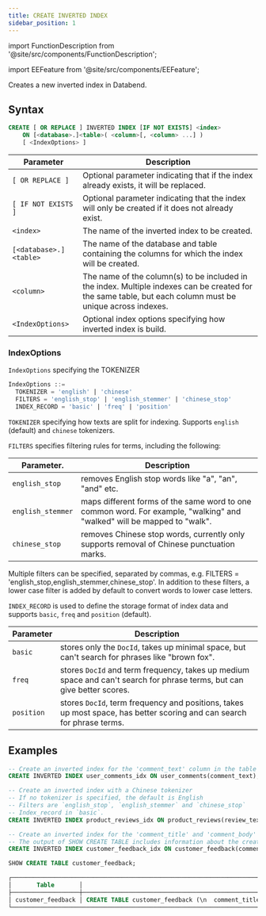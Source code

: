 ```yaml
---
title: CREATE INVERTED INDEX
sidebar_position: 1
---
```


import FunctionDescription from '@site/src/components/FunctionDescription';

<FunctionDescription description="Introduced or updated: v1.2.405"/>

import EEFeature from '@site/src/components/EEFeature';

<EEFeature featureName='INVERTED INDEX'/>

Creates a new inverted index in Databend.

## Syntax

```sql
CREATE [ OR REPLACE ] INVERTED INDEX [IF NOT EXISTS] <index>
    ON [<database>.]<table>( <column>[, <column> ...] )
    [ <IndexOptions> ]
```

| Parameter              | Description                                                                                                                                               |
|------------------------|-----------------------------------------------------------------------------------------------------------------------------------------------------------|
| `[ OR REPLACE ]`       | Optional parameter indicating that if the index already exists, it will be replaced.                                                                      |
| `[ IF NOT EXISTS ]`    | Optional parameter indicating that the index will only be created if it does not already exist.                                                           |
| `<index>`              | The name of the inverted index to be created.                                                                                                             |
| `[<database>.]<table>` | The name of the database and table containing the columns for which the index will be created.                                                            |
| `<column>`             | The name of the column(s) to be included in the index. Multiple indexes can be created for the same table, but each column must be unique across indexes. |
| `<IndexOptions>`       | Optional index options specifying how inverted index is build.                                                                                            |

### IndexOptions

`IndexOptions` specifying the TOKENIZER

```sql
IndexOptions ::=
  TOKENIZER = 'english' | 'chinese'
  FILTERS = 'english_stop' | 'english_stemmer' | 'chinese_stop'
  INDEX_RECORD = 'basic' | 'freq' | 'position'
```

`TOKENIZER` specifying how texts are split for indexing. Supports `english` (default) and `chinese` tokenizers.

`FILTERS` specifies filtering rules for terms, including the following:

| Parameter.        | Description                                                                                                             |
|-------------------|-------------------------------------------------------------------------------------------------------------------------|
| `english_stop`    | removes English stop words like "a", "an", "and" etc.                                                                   |
| `english_stemmer` | maps different forms of the same word to one common word. For example, "walking" and "walked" will be mapped to "walk". |
| `chinese_stop`    | removes Chinese stop words, currently only supports removal of Chinese punctuation marks.                               |

Multiple filters can be specified, separated by commas, e.g. FILTERS = 'english_stop,english_stemmer,chinese_stop'. In addition to these filters, a lower case filter is added by default to convert words to lower case letters.

`INDEX_RECORD` is used to define the storage format of index data and supports `basic`, `freq` and `position` (default).

| Parameter  | Description                                                                                                             |
|------------|-------------------------------------------------------------------------------------------------------------------------|
| `basic`    | stores only the `DocId`, takes up minimal space, but can't search for phrases like "brown fox".                         |
| `freq`     | stores `DocId` and term frequency, takes up medium space and can't search for phrase terms, but can give better scores. |
| `position` | stores `DocId`, term frequency and positions, takes up most space, has better scoring and can search for phrase terms.  |

## Examples

```sql
-- Create an inverted index for the 'comment_text' column in the table 'user_comments'
CREATE INVERTED INDEX user_comments_idx ON user_comments(comment_text);

-- Create an inverted index with a Chinese tokenizer
-- If no tokenizer is specified, the default is English
-- Filters are `english_stop`, `english_stemmer` and `chinese_stop`
-- Index_record in `basic`.
CREATE INVERTED INDEX product_reviews_idx ON product_reviews(review_text) TOKENIZER = 'chinese' FILTERS = 'english_stop,english_stemmer,chinese_stop' INDEX_RECORD='basic';

-- Create an inverted index for the 'comment_title' and 'comment_body' columns in the table 'user_comments'
-- The output of SHOW CREATE TABLE includes information about the created inverted index
CREATE INVERTED INDEX customer_feedback_idx ON customer_feedback(comment_title, comment_body);

SHOW CREATE TABLE customer_feedback;

┌─────────────────────────────────────────────────────────────────────────────────────────────────────────────────────────────────────────────────────────────────────────────────────────────────────────────┐
│       Table       │                                                                                       Create Table                                                                                      │
├───────────────────┼─────────────────────────────────────────────────────────────────────────────────────────────────────────────────────────────────────────────────────────────────────────────────────────┤
│ customer_feedback │ CREATE TABLE customer_feedback (\n  comment_title VARCHAR NULL,\n  comment_body VARCHAR NULL,\n  SYNC INVERTED INDEX customer_feedback_idx (comment_title, comment_body)\n) ENGINE=FUSE │
└─────────────────────────────────────────────────────────────────────────────────────────────────────────────────────────────────────────────────────────────────────────────────────────────────────────────┘
```